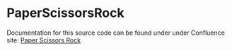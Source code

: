 # PaperScissorsRock

Documentation for this source code can be found under under Confluence site: [Paper Scissors Rock](https://sundareswarans.atlassian.net/wiki/spaces/DOCUMENTAT/pages/33037/Paper+Scissors+Rock)
